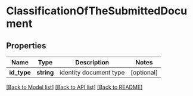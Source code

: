 # ClassificationOfTheSubmittedDocument

## Properties
Name | Type | Description | Notes
------------ | ------------- | ------------- | -------------
**id_type** | **string** | identity document type | [optional] 

[[Back to Model list]](../README.md#documentation-for-models) [[Back to API list]](../README.md#documentation-for-api-endpoints) [[Back to README]](../README.md)


